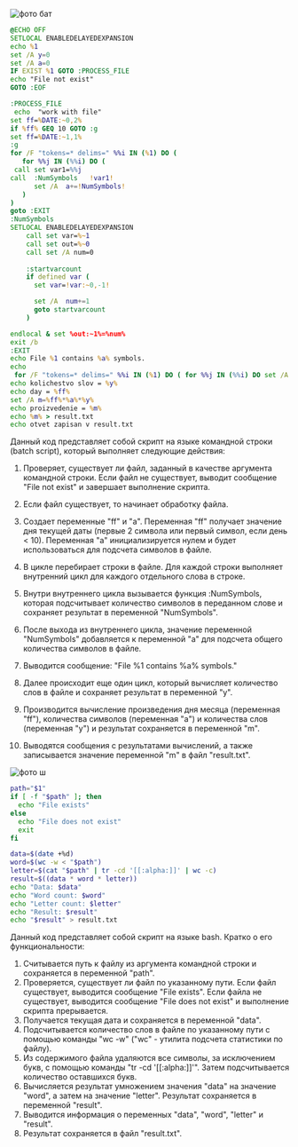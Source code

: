 
![фото бат](https://github.com/iis-32170x/RPIIS/assets/148863144/2b6b8aa0-0e08-43dc-8c0a-a7b6f41ca770)
```bat
@ECHO OFF
SETLOCAL ENABLEDELAYEDEXPANSION
echo %1
set /A y=0
set /A a=0
IF EXIST %1 GOTO :PROCESS_FILE
echo "File not exist"
GOTO :EOF

:PROCESS_FILE
 echo  "work with file"
set ff=%DATE:~0,2%
if %ff% GEQ 10 GOTO :g
set ff=%DATE:~1,1%
:g
for /F "tokens=* delims=" %%i IN (%1) DO ( 
   for %%j IN (%%i) DO (
 call set var1=%%j     
call  :NumSymbols   !var1!
      set /A  a+=!NumSymbols! 
   )
)  
goto :EXIT
:NumSymbols  
SETLOCAL ENABLEDELAYEDEXPANSION
    call set var=%~1
    call set out=%~0
    call set /A num=0 
  
    :startvarcount
    if defined var (
      set var=!var:~0,-1!

      set /A  num+=1
      goto startvarcount
    )

endlocal & set %out:~1%=%num%
exit /b
:EXIT
echo File %1 contains %a% symbols.
echo 
 for /F "tokens=* delims=" %%i IN (%1) DO ( for %%j IN (%%i) DO set /A y+=1 )  
echo kolichestvo slov = %y%
echo day = %ff%
set /A m=%ff%*%a%*%y%
echo proizvedenie = %m%
echo %m% > result.txt
echo otvet zapisan v result.txt
```
Данный код представляет собой скрипт на языке командной строки (batch script), который выполняет следующие действия:

1. Проверяет, существует ли файл, заданный в качестве аргумента командной строки. Если файл не существует, выводит сообщение "File not exist" и завершает выполнение скрипта.

2. Если файл существует, то начинает обработку файла.

3. Создает переменные "ff" и "a". Переменная "ff" получает значение дня текущей даты (первые 2 символа или первый символ, если день < 10). Переменная "a" инициализируется нулем и будет использоваться для подсчета символов в файле.

4. В цикле перебирает строки в файле. Для каждой строки выполняет внутренний цикл для каждого отдельного слова в строке.

5. Внутри внутреннего цикла вызывается функция :NumSymbols, которая подсчитывает количество символов в переданном слове и сохраняет результат в переменной "NumSymbols".

6. После выхода из внутреннего цикла, значение переменной "NumSymbols" добавляется к переменной "a" для подсчета общего количества символов в файле.

7. Выводится сообщение: "File %1 contains %a% symbols."

8. Далее происходит еще один цикл, который вычисляет количество слов в файле и сохраняет результат в переменной "y".

9. Производится вычисление произведения дня месяца (переменная "ff"), количества символов (переменная "a") и количества слов (переменная "y") и результат сохраняется в переменной "m".

10. Выводятся сообщения с результатами вычислений, а также записывается значение переменной "m" в файл "result.txt".

![фото ш](https://github.com/iis-32170x/RPIIS/assets/148863144/d863cb04-c5af-402e-96ed-bf85db79390d)

```sh
path="$1"
if [ -f "$path" ]; then
  echo "File exists"
else
  echo "File does not exist"
  exit
fi

data=$(date +%d)
word=$(wc -w < "$path")
letter=$(cat "$path" | tr -cd '[[:alpha:]]' | wc -c)
result=$((data * word * letter))
echo "Data: $data"
echo "Word count: $word"
echo "Letter count: $letter"
echo "Result: $result"
echo "$result" > result.txt
```
Данный код представляет собой скрипт на языке bash. Кратко о его функциональности:

1. Считывается путь к файлу из аргумента командной строки и сохраняется в переменной "path".
2. Проверяется, существует ли файл по указанному пути. Если файл существует, выводится сообщение "File exists". Если файла не существует, выводится сообщение "File does not exist" и выполнение скрипта прерывается.
3. Получается текущая дата и сохраняется в переменной "data".
4. Подсчитывается количество слов в файле по указанному пути с помощью команды "wc -w" ("wc" - утилита подсчета статистики по файлу).
5. Из содержимого файла удаляются все символы, за исключением букв, с помощью команды "tr -cd '[[:alpha:]]'". Затем подсчитывается количество оставшихся букв.
6. Вычисляется результат умножением значения "data" на значение "word", а затем на значение "letter". Результат сохраняется в переменной "result".
7. Выводится информация о переменных "data", "word", "letter" и "result".
8. Результат сохраняется в файл "result.txt".

